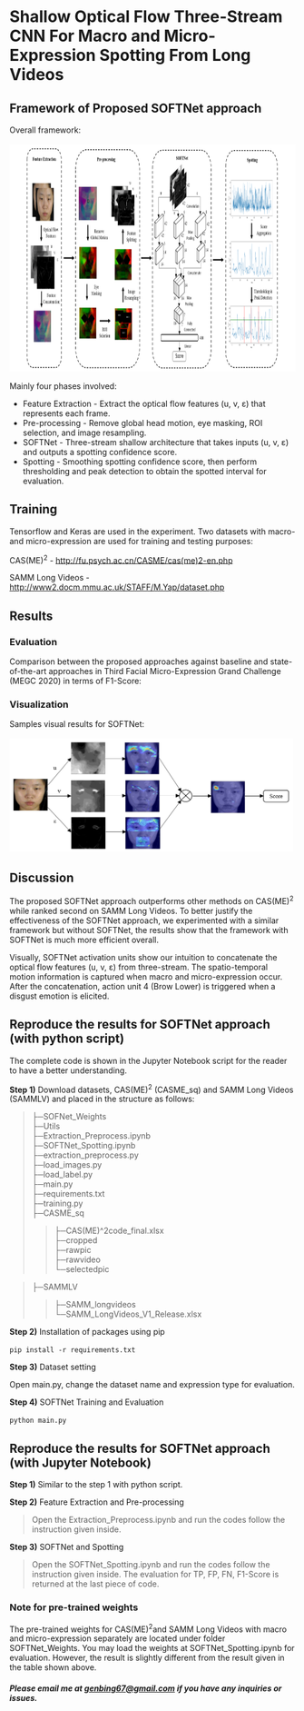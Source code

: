 # Shallow Optical Flow Three-Stream CNN For Macro and Micro-Expression Spotting From Long Videos

## Framework of Proposed SOFTNet approach
Overall framework: </br></br>
<img src='images/framework.PNG' width=900 height=400>

Mainly four phases involved: 
<ul>
<li> Feature Extraction - Extract the optical flow features (u, v, ε) that represents each frame. </li>
<li> Pre-processing - Remove global head motion, eye masking, ROI selection, and image resampling. </li>
<li> SOFTNet - Three-stream shallow architecture that takes inputs (u, v, ε) and outputs a spotting confidence score. </li>
<li> Spotting - Smoothing spotting confidence score, then perform thresholding and peak detection to obtain the spotted interval for evaluation. </li>
</ul>

## Training
Tensorflow and Keras are used in the experiment. Two datasets with macro- and micro-expression are used for training and testing purposes:

CAS(ME)<sup>2</sup> - http://fu.psych.ac.cn/CASME/cas(me)2-en.php

SAMM Long Videos - http://www2.docm.mmu.ac.uk/STAFF/M.Yap/dataset.php

## Results
### Evaluation
Comparison between the proposed approaches against baseline and state-of-the-art approaches in Third Facial Micro-Expression Grand Challenge (MEGC 2020) in terms of F1-Score:
<!-- <img src='images/result.PNG' width=900 height=200> -->

### Visualization
Samples visual results for SOFTNet: </br></br>
<img src='images/teaser.PNG' width=500 height=200>

## Discussion
The proposed SOFTNet approach outperforms other methods on CAS(ME)<sup>2</sup> while ranked second on SAMM Long Videos. To better justify the effectiveness of the SOFTNet approach, we experimented with a similar framework but without SOFTNet, the results show that the framework with SOFTNet is much more efficient overall.

Visually, SOFTNet activation units show our intuition to concatenate the optical flow features (u, v, ε) from three-stream. The spatio-temporal motion information is captured when macro and micro-expression occur. After the concatenation, action unit 4 (Brow Lower) is triggered when a disgust emotion is elicited. 

## Reproduce the results for SOFTNet approach (with python script)
The complete code is shown in the Jupyter Notebook script for the reader to have a better understanding.

<b>Step 1)</b> Download datasets, CAS(ME)<sup>2</sup> (CASME_sq) and SAMM Long Videos (SAMMLV) and placed in the structure as follows:
>├─SOFNet_Weights <br>
>├─Utils <br>
>├─Extraction_Preprocess.ipynb <br>
>├─SOFTNet_Spotting.ipynb <br>
>├─extraction_preprocess.py <br>
>├─load_images.py <br>
>├─load_label.py <br>
>├─main.py <br>
>├─requirements.txt <br>
>├─training.py <br>
>├─CASME_sq <br>
>>├─CAS(ME)^2code_final.xlsx <br>
>>├─cropped <br>
>>├─rawpic <br>
>>├─rawvideo <br>
>>└─selectedpic <br>

>├─SAMMLV <br>
>>├─SAMM_longvideos <br>
>>└─SAMM_LongVideos_V1_Release.xlsx <br>

<b>Step 2)</b> Installation of packages using pip

``` pip install -r requirements.txt ```

<b>Step 3)</b> Dataset setting

Open main.py, change the dataset name and expression type for evaluation.

<b>Step 4)</b> SOFTNet Training and Evaluation

``` python main.py ```

## Reproduce the results for SOFTNet approach (with Jupyter Notebook)

<b>Step 1)</b> Similar to the step 1 with python script.

<b>Step 2)</b> Feature Extraction and Pre-processing

<blockquote> Open the Extraction_Preprocess.ipynb and run the codes follow the instruction given inside. </blockquote>

<b>Step 3)</b> SOFTNet and Spotting

<blockquote> Open the SOFTNet_Spotting.ipynb and run the codes follow the instruction given inside. The evaluation for TP, FP, FN, F1-Score is returned at the last piece of code. </blockquote>

### Note for pre-trained weights
The pre-trained weights for CAS(ME)<sup>2</sup >and SAMM Long Videos with macro and micro-expression separately are located under folder SOFTNet_Weights. You may load the weights at SOFTNet_Spotting.ipynb for evaluation. However, the result is slightly different from the result given in the table shown above.

##### Please email me at genbing67@gmail.com if you have any inquiries or issues.

